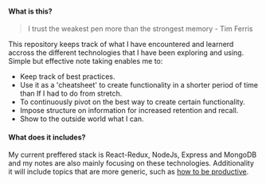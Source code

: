 #### What is this? 
> I trust the weakest pen more than the strongest memory - Tim Ferris

This repository keeps track of what I have encountered and learnerd accross the different technologies that I have been exploring and using. Simple but effective note taking enables me to:
- Keep track of best practices. 
- Use it as a 'cheatsheet' to create functionality in a shorter period of time than If I had to do from stretch.  
- To continuously pivot on the best way to create certain functionality. 
- Impose structure on information for increased retention and recall.
- Show to the outside world what I can. 


#### What does it includes?
My current preffered stack is React-Redux, NodeJs, Express and MongoDB and my notes are also mainly focusing on these technologies. Additionality it will include topics that are more generic, such as [how to be productive](https://github.com/silksil/NOTES-CHEATSHEET/blob/master/productivity.md).

